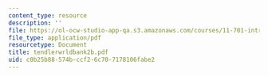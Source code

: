 ```yaml
---
content_type: resource
description: ''
file: https://ol-ocw-studio-app-qa.s3.amazonaws.com/courses/11-701-introduction-to-planning-institutional-processes-in-developing-countries-fall-2003/c0b25b88574bccf26c707178106fabe2_tendlerwrldbank2b.pdf
file_type: application/pdf
resourcetype: Document
title: tendlerwrldbank2b.pdf
uid: c0b25b88-574b-ccf2-6c70-7178106fabe2
---
```

